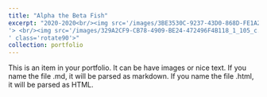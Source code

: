 ```yaml
---
title: "Alpha the Beta Fish"
excerpt: "2020-2020<br/><img src='/images/3BE3530C-9237-43D0-868D-FE1A244905B1_1_105_c.jpeg
'> <br/><img src='/images/329A2CF9-CB78-4909-BE24-472496F4B118_1_105_c.jpeg
' class='rotate90'>"
collection: portfolio
---
```


This is an item in your portfolio. It can be have images or nice text. If you name the file .md, it will be parsed as markdown. If you name the file .html, it will be parsed as HTML. 
